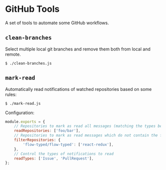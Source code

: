# GitHub Tools

A set of tools to automate some GitHub workflows.

## `clean-branches`

Select multiple local git branches and remove them both from local and remote.

```
$ ./clean-branches.js
```

## `mark-read`

Automatically read notifications of watched repositories based on some rules:

```
$ ./mark-read.js
```

Configuration:

```js
module.exports = {
	// Repositories to mark as read all messages (matching the types below)
	readRepositories: ['foo/bar'],
	// Repositories to mark as read messages which do not contain the following strings
	filterRepositories: {
		'flow-typed/flow-typed': ['react-redux'],
	},
	// Control the types of notifications to read
	readTypes: ['Issue', 'PullRequest'],
};
```
